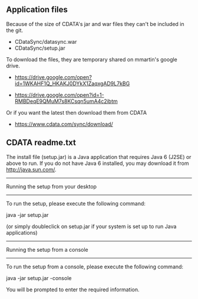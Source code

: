 ## Application files
Because of the size of CDATA's jar and war files they can't be included in the git.
* CDataSync/datasync.war
* CDataSync/setup.jar

To download the files, they are temporary shared on mmartin's google drive.
* https://drive.google.com/open?id=1WKAHF1Q_HKAKJ0DYkX1ZaqxgAD9L7kBG

* https://drive.google.com/open?id=1-RMBDeqE9QMuM7s8KCsqn5umA4c2ibtm

Or if you want the latest then download them from CDATA

* https://www.cdata.com/sync/download/

## CDATA readme.txt

The install file (setup.jar) is a Java application that requires Java 6 (J2SE) or above to run.
If you do not have Java 6 installed, you may download it from http://java.sun.com/.

*************************************
Running the setup from your desktop
*************************************

To run the setup, please execute the following command:

  java -jar setup.jar

(or simply doubleclick on setup.jar if your system is set up to run Java applications)

*************************************
Running the setup from a console 
*************************************

To run the setup from a console, please execute the following command:

  java -jar setup.jar -console

You will be prompted to enter the required information.